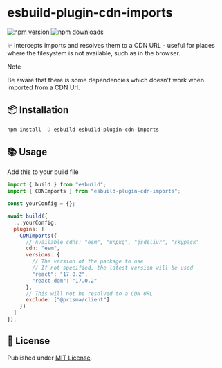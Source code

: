 # esbuild-plugin-cdn-imports

[![npm version][npm-version-src]][npm-version-href]
[![npm downloads][npm-downloads-src]][npm-downloads-href]

✨ Intercepts imports and resolves them to a CDN URL - useful for places where the filesystem is not available, such as in the browser.

> [!NOTE]
> Be aware that there is some dependencies which doesn't work when imported from a CDN Url.

## 📦 Installation

```sh
npm install -D esbuild esbuild-plugin-cdn-imports
```

## 📚 Usage

Add this to your build file

```js
import { build } from "esbuild";
import { CDNImports } from "esbuild-plugin-cdn-imports";

const yourConfig = {};

await build({
  ...yourConfig,
  plugins: [
    CDNImports({
      // Available cdns: "esm", "unpkg", "jsdelivr", "skypack"
      cdn: "esm",
      versions: {
        // The version of the package to use
        // If not specified, the latest version will be used
        "react": "17.0.2",
        "react-dom": "17.0.2"
      },
      // This will not be resolved to a CDN URL
      exclude: ["@prisma/client"]
    })
  ]
});
```

## 📄 License

Published under [MIT License](./LICENSE).

<!-- Badges -->

[npm-version-src]: https://img.shields.io/npm/v/esbuild-plugin-cdn-imports?style=flat&colorA=18181B&colorB=4169E1
[npm-version-href]: https://npmjs.com/package/esbuild-plugin-cdn-imports
[npm-downloads-src]: https://img.shields.io/npm/dm/esbuild-plugin-cdn-imports?style=flat&colorA=18181B&colorB=4169E1
[npm-downloads-href]: https://npmjs.com/package/esbuild-plugin-cdn-imports
